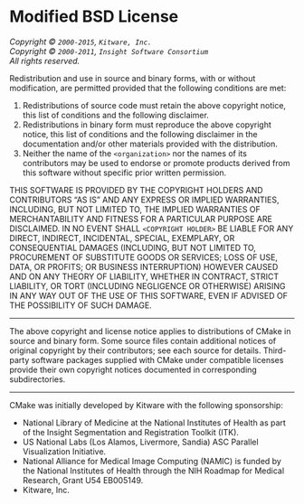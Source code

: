 Modified BSD License
====================

_Copyright © `2000-2015`, `Kitware, Inc.`_  
_Copyright © `2000-2011`, `Insight Software Consortium`_  
_All rights reserved._

Redistribution and use in source and binary forms, with or without
modification, are permitted provided that the following conditions are met:

1. Redistributions of source code must retain the above copyright
   notice, this list of conditions and the following disclaimer.
2. Redistributions in binary form must reproduce the above copyright
   notice, this list of conditions and the following disclaimer in the
   documentation and/or other materials provided with the distribution.
3. Neither the name of the `<organization>` nor the
   names of its contributors may be used to endorse or promote products
   derived from this software without specific prior written permission.

THIS SOFTWARE IS PROVIDED BY THE COPYRIGHT HOLDERS AND CONTRIBUTORS “AS IS” AND ANY EXPRESS OR IMPLIED WARRANTIES, INCLUDING, BUT NOT LIMITED TO, THE IMPLIED WARRANTIES OF MERCHANTABILITY AND FITNESS FOR A PARTICULAR PURPOSE ARE DISCLAIMED. IN NO EVENT SHALL `<COPYRIGHT HOLDER>` BE LIABLE FOR ANY DIRECT, INDIRECT, INCIDENTAL, SPECIAL, EXEMPLARY, OR CONSEQUENTIAL DAMAGES (INCLUDING, BUT NOT LIMITED TO, PROCUREMENT OF SUBSTITUTE GOODS OR SERVICES; LOSS OF USE, DATA, OR PROFITS; OR BUSINESS INTERRUPTION) HOWEVER CAUSED AND ON ANY THEORY OF LIABILITY, WHETHER IN CONTRACT, STRICT LIABILITY, OR TORT (INCLUDING NEGLIGENCE OR OTHERWISE) ARISING IN ANY WAY OUT OF THE USE OF THIS SOFTWARE, EVEN IF ADVISED OF THE POSSIBILITY OF SUCH DAMAGE.

------------------------------------------------------------------------

The above copyright and license notice applies to distributions of CMake in source and binary form.  Some source files contain additional notices of original copyright by their contributors; see each source for details.  Third-party software packages supplied with CMake under compatible licenses provide their own copyright notices documented in corresponding subdirectories.

------------------------------------------------------------------------

CMake was initially developed by Kitware with the following sponsorship:

 * National Library of Medicine at the National Institutes of Health as part of the Insight Segmentation and Registration Toolkit (ITK).
 * US National Labs (Los Alamos, Livermore, Sandia) ASC Parallel Visualization Initiative.
 * National Alliance for Medical Image Computing (NAMIC) is funded by  the National Institutes of Health through the NIH Roadmap for Medical Research, Grant U54 EB005149.
 * Kitware, Inc.